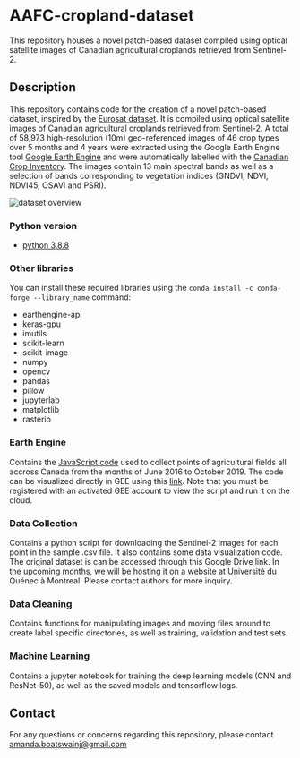 # AAFC-cropland-dataset
This repository houses a novel patch-based dataset compiled using optical satellite images of Canadian agricultural croplands retrieved from Sentinel-2.

## Description
This repository contains code for the creation of a novel patch-based dataset, inspired by the [Eurosat dataset](https://ieeexplore.ieee.org/document/8736785 "Eurosat article"). It is compiled using optical satellite images of Canadian agricultural croplands retrieved from Sentinel-2. A total of 58,973 high-resolution (10m) geo-referenced images of 46 crop types over 5 months and 4 years were extracted using the Google Earth Engine tool [Google Earth Engine](https://earthengine.google.com/  "GEE") and were automatically labelled with the [Canadian Crop Inventory](https://www.agr.gc.ca/atlas/aci "Canadian Crop Inventory").  The images contain 13 main spectral bands as well as a selection of bands corresponding to vegetation indices (GNDVI, NDVI, NDVI45, OSAVI and PSRI).

![dataset overview](https://github.com/bioinfoUQAM/AAFC-cropland-dataset/blob/main/figures/crop_type_mosaic.png)

### Python version
* [python 3.8.8](https://www.python.org/downloads/release/python-388/)

### Other libraries
You can install these required libraries using the `conda install -c conda-forge --library_name` command:

* earthengine-api
* keras-gpu  
* imutils
* scikit-learn
* scikit-image
* numpy
* opencv
* pandas
* pillow
* jupyterlab
* matplotlib
* rasterio

### Earth Engine
 Contains the [JavaScript code](https://github.com/AmandaBoatswain/AAFC-cropland-database/blob/main/EarthEngine/AAFC_GEE_points.js "JavaScript code") used to collect points of agricultural fields all accross Canada from the months of June 2016 to October 2019. The code can be visualized directly in GEE using this [link](https://code.earthengine.google.com/?scriptPath=users%2Famandaboatswainj%2FAAFC-cropland-database%3AAAFC_GEE_dataset_points "link" ). Note that you must be registered with an activated GEE account to view the script and run it on the cloud.

### Data Collection
Contains a python script for downloading the Sentinel-2 images for each point in the sample .csv file. It also contains some data visualization code. The original dataset is can be accessed through this Google Drive link. In the upcoming months, we will be hosting it on a website at Université du Quénec à Montreal.  Please contact authors for more inquiry. 

### Data Cleaning
Contains functions for manipulating images and moving files around to create label specific directories, as well as training, validation and test sets.

### Machine Learning
Contains a jupyter notebook for training the deep learning models (CNN and ResNet-50), as well as the saved models and tensorflow logs. 

## Contact
For any questions or concerns regarding this repository, please contact amanda.boatswainj@gmail.com

